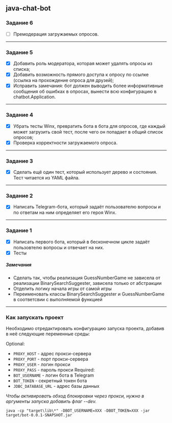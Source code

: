## java-chat-bot

### Задание 6
- [ ] Премодерация загружаемых опросов. 

---
### Задание 5
- [x] Добавить роль модератора, которая может удалять опросы из списка;
- [x] Добавить возможность прямого доступа к опросу по ссылке (ссылка на прохождение опроса для друзей);
- [x] Исправить замечания: бот должен выводить более информативные сообщения об ошибках в опросах, вынести всю конфигурацию в chatbot.Application.

---
### Задание 4
- [x] Убрать тесты Winx, превратить бота в бота для опросов, где каждый может загрузить свой тест, после чего он попадает в общий список опросов;
- [x] Проверка корректности загружаемого опроса.

---
### Задание 3
- [x] Сделать ещё один тест, который использует дерево и состояния. Тест читается из YAML файла.

---
### Задание 2
- [x] Написать Telegram-бота, который задаёт пользователю вопросы и по ответам на ним
определяет его героя Winx.

---
### Задание 1
- [x] Написать первого бота, который в бесконечном цикле задаёт пользовтелю вопросы и отвечает на них.
- [x] Тесты

##### Замечания
* Сделать так, чтобы реализация GuessNumberGame не зависела от реализации BinarySearchSuggester, зависела только от абстракции
* Отделить логику начала игры от самой игры
* Переименовать классы BinarySearchSuggester и GuessNumberGame в соответсвии с выполняемой функцией

---
### Как запускать проект
Необходимо отредактировать конфигурацию запуска проекта, добавив в неё следующие переменные среды:

Optional:
* `PROXY_HOST` - адрес прокси-сервера
* `PROXY_PORT` - порт прокси-сервера
* `PROXY_USER` - логин прокси
* `PROXY_PASS` - пароль прокси
Required:
* `BOT_USERNAME` - логин бота в Telegram
* `BOT_TOKEN` - секретный токен бота
* `JDBC_DATABASE_URL` - адрес базы данных

_Чтобы активировать обход блокировки через прокси, нужно в аргументы запуска добавить флаг --dev._

```shell
java -cp "target\lib\*" -DBOT_USERNAME=XXX -DBOT_TOKEN=XXX -jar target/bot-0.0.1-SNAPSHOT.jar
```